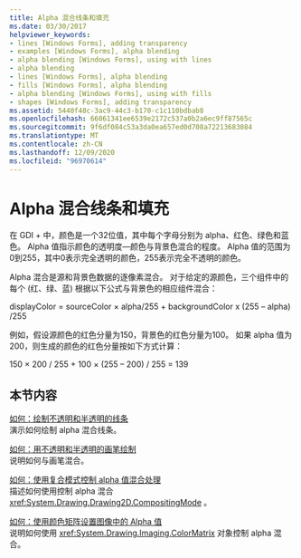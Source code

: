 ```yaml
---
title: Alpha 混合线条和填充
ms.date: 03/30/2017
helpviewer_keywords:
- lines [Windows Forms], adding transparency
- examples [Windows Forms], alpha blending
- alpha blending [Windows Forms], using with lines
- alpha blending
- lines [Windows Forms], alpha blending
- fills [Windows Forms], alpha blending
- alpha blending [Windows Forms], using with fills
- shapes [Windows Forms], adding transparency
ms.assetid: 5440f48c-3ac9-44c3-b170-c1c110bdbab8
ms.openlocfilehash: 66061341ee6539e2172c537a0b2a6ec9ff87565c
ms.sourcegitcommit: 9f6df084c53a3da0ea657ed0d708a72213683084
ms.translationtype: MT
ms.contentlocale: zh-CN
ms.lasthandoff: 12/09/2020
ms.locfileid: "96970614"
---
```

# <a name="alpha-blending-lines-and-fills"></a>Alpha 混合线条和填充
在 GDI + 中，颜色是一个32位值，其中每个字母分别为 alpha、红色、绿色和蓝色。 Alpha 值指示颜色的透明度—颜色与背景色混合的程度。 Alpha 值的范围为0到255，其中0表示完全透明的颜色，255表示完全不透明的颜色。  
  
 Alpha 混合是源和背景色数据的逐像素混合。 对于给定的源颜色，三个组件中的每个 (红、绿、蓝) 根据以下公式与背景色的相应组件混合：  
  
 displayColor = sourceColor × alpha/255 + backgroundColor x (255 – alpha) /255  
  
 例如，假设源颜色的红色分量为150，背景色的红色分量为100。 如果 alpha 值为200，则生成的颜色的红色分量按如下方式计算：  
  
 150 × 200 / 255 + 100 × (255 – 200) / 255 = 139  
  
## <a name="in-this-section"></a>本节内容  
 [如何：绘制不透明和半透明的线条](how-to-draw-opaque-and-semitransparent-lines.md)  
 演示如何绘制 alpha 混合线条。  
  
 [如何：用不透明和半透明的画笔绘制](how-to-draw-with-opaque-and-semitransparent-brushes.md)  
 说明如何与画笔混合。  
  
 [如何：使用复合模式控制 alpha 值混合处理](how-to-use-compositing-mode-to-control-alpha-blending.md)  
 描述如何使用控制 alpha 混合 <xref:System.Drawing.Drawing2D.CompositingMode> 。  
  
 [如何：使用颜色矩阵设置图像中的 Alpha 值](how-to-use-a-color-matrix-to-set-alpha-values-in-images.md)  
 说明如何使用 <xref:System.Drawing.Imaging.ColorMatrix> 对象控制 alpha 混合。
